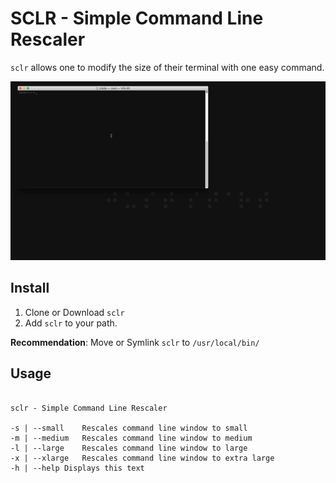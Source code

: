 # SCLR - Simple Command Line Rescaler

`sclr` allows one to modify the size of their terminal with one easy command.

![](https://github.com/bitmvr/sclr/blob/master/media/sclr.gif)

## Install

1. Clone or Download `sclr`
2. Add `sclr` to your path.

**Recommendation**: Move or Symlink `sclr` to `/usr/local/bin/`

## Usage

```

sclr - Simple Command Line Rescaler

-s | --small	Rescales command line window to small
-m | --medium	Rescales command line window to medium
-l | --large	Rescales command line window to large
-x | --xlarge	Rescales command line window to extra large
-h | --help	Displays this text

```

